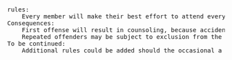<pre>
rules:  
    Every member will make their best effort to attend every meeting. If one cannot make a certain meeting, a 24-hour notice is required.
Consequences:
    First offense will result in counsoling, because accidents happen, and we would like to be more accommodating.
    Repeated offenders may be subject to exclusion from the team.
To be continued:
    Additional rules could be added should the occasional a rise. This is not the final version.
</pre>